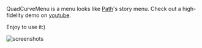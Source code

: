 QuadCurveMenu is a menu looks like [Path](https://path.com/)'s story menu. Check out a high-fidelity demo on [youtube](http://www.youtube.com/watch?v=vddaYMtETjo).

Enjoy to use it:)

![screenshots](http://lunaapp.com/images/external/qcmenu2.gif)